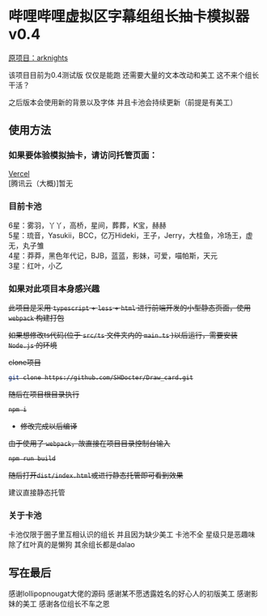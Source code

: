 # 哔哩哔哩虚拟区字幕组组长抽卡模拟器v0.4

[原项目：arknights](https://github.com/lollipopnougat/arknights)<br>

该项目目前为0.4测试版 仅仅是能跑 还需要大量的文本改动和美工 这不来个组长干活？

之后版本会使用新的背景以及字体 并且卡池会持续更新（前提是有美工）

## 使用方法

### 如果要体验模拟抽卡，请访问托管页面：<br>

[Vercel](https://draw-card.vercel.app/)<br>
[腾讯云（大概)]暂无<br>

### 目前卡池

6星：雾羽，丫丫，高桥，星间，葬葬，K宝，赫赫<br>
5星：琉音，Yasukii，BCC，亿万Hideki，王子，Jerry，大桂鱼，冷场王，虚无，丸子雏<br>
4星：莽莽，黑色年代记，BJB，蓝蓝，影妹，可爱，喵帕斯，天元<br>
3星：红叶，小乙

### 如果对此项目本身感兴趣

<s>此项目是采用 `typescript` + `less` + `html` 进行前端开发的小型静态页面，使用 `webpack` 构建打包

如果想修改ts代码(位于 `src/ts` 文件夹内的 `main.ts` )以后运行，需要安装 `Node.js` 的环境

clone项目

```bash
git clone https://github.com/SHDocter/Draw_card.git
```

随后在项目根目录执行

```bash
npm i
```

- 修改完成以后编译

由于使用了 `webpack`，故直接在项目目录控制台输入

```bash
npm run build
```

随后打开`dist/index.html`或进行静态托管即可看到效果</s><br>

建议直接静态托管

### 关于卡池

卡池仅限于圈子里互相认识的组长 并且因为缺少美工 卡池不全 星级只是恶趣味 除了红叶真的是懒狗 其余组长都是dalao

## 写在最后

感谢lollipopnougat大佬的源码 感谢某不愿透露姓名的好心人的初版美工 感谢影妹的美工 感谢各位组长不车之恩
